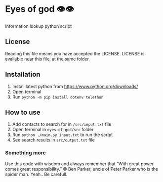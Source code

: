 # Eyes of god 👁👁

Information lookup python script

## License

Reading this file means you have accepted the LICENSE.
LICENSE is available near this file, at the same folder.

## Installation

1. Install latest python from https://www.python.org/downloads/
2. Open terminal
3. Run `python -m pip install dotenv telethon`

## How to use

1. Add contacts to search for in `/src/input.txt` file
2. Open terminal in `eyes-of-god/src` folder
3. Run `python ./main.py input.txt` to run the script
4. See search results in `src/output.txt` file

### Something more

Use this code with wisdom and always remember that “With great power comes great responsibility.” © Ben Parker, uncle of Peter Parker who is the spider man. Yeah.. Be carefull.
